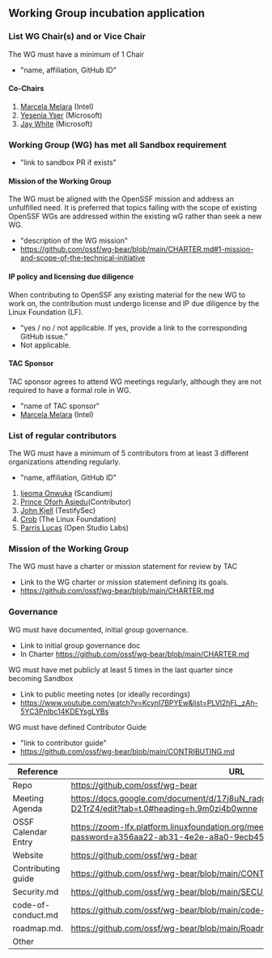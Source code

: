 ## Working Group incubation application

### List WG Chair(s) and or Vice Chair
The WG must have a minimum of 1 Chair
  * "name, affiliation, GitHub ID"
#### Co-Chairs
1. [Marcela Melara](https://github.com/marcelamelara) (Intel)
2. [Yesenia Yser](https://github.com/Cyber-JiuJiteria) (Microsoft) 
3. [Jay White](https://github.com/camaleon2016) (Microsoft)

### Working Group (WG) has met all Sandbox requirement
  * "link to sandbox PR if exists"

#### Mission of the Working Group
The WG must be aligned with the OpenSSF mission and address an unfulfilled need. It is preferred that topics falling with the scope of existing OpenSSF WGs are addressed within the existing wG rather than seek a new WG.
  * "description of the WG mission"
  * https://github.com/ossf/wg-bear/blob/main/CHARTER.md#1-mission-and-scope-of-the-technical-initiative

#### IP policy and licensing due diligence
When contributing to OpenSSF any existing material for the new WG to work on, the contribution must undergo license and IP due diligence by the Linux Foundation (LF).
  * "yes / no / not applicable. If yes, provide a link to the corresponding GitHub issue."
  * Not applicable.
  
#### TAC Sponsor
TAC sponsor agrees to attend WG meetings regularly, although they are not required to have a formal role in WG.
  * "name of TAC sponsor"
  * [Marcela Melara](https://github.com/marcelamelara) (Intel)

### List of regular contributors
The WG must have a minimum of 5 contributors from at least 3 different organizations attending regularly.
  * "name, affiliation, GitHub ID"

1. [Ijeoma Onwuka](https://github.com/Ijeoma-Onwuka) (Scandium)
2. [Prince Oforh Asiedu](https://github.com/PrinceAsiedu)(Contributor)
3. [John Kjell](https://github.com/jkjell) (TestifySec)
4. [Crob](https://github.com/SecurityCRob) (The Linux Foundation)
5. [Parris Lucas](https://github.com/GrooveCS) (Open Studio Labs)

### Mission of the Working Group
The WG must have a charter or mission statement for review by TAC
  * Link to the WG charter or mission statement defining its goals.
  * https://github.com/ossf/wg-bear/blob/main/CHARTER.md

### Governance
WG must have documented, initial group governance.
  * Link to initial group governance doc
  * In Charter https://github.com/ossf/wg-bear/blob/main/CHARTER.md

WG must have met publicly at least 5 times in the last quarter since becoming Sandbox
  * Link to public meeting notes (or ideally recordings)
  * https://www.youtube.com/watch?v=KcynI7BPYEw&list=PLVl2hFL_zAh-5YC3PnIbc14KDEYsgLYBs

WG must have defined Contributor Guide
  * "link to contributor guide"
  * https://github.com/ossf/wg-bear/blob/main/CONTRIBUTING.md

 Reference              | URL |
|-----------------------|-----|
| Repo                  |  https://github.com/ossf/wg-bear   |
| Meeting Agenda        |  https://docs.google.com/document/d/17j8uN_radgNcY4G8u1Ua8FN__lUL4TeUN0gb-D2TrZ4/edit?tab=t.0#heading=h.9m0zi4b0wnne   |
| OSSF Calendar Entry   | https://zoom-lfx.platform.linuxfoundation.org/meeting/98853031629?password=a356aa22-ab31-4e2e-a8a0-9ecb45af84bd |
| Website               |  https://github.com/ossf/wg-bear |
| Contributing guide    |  https://github.com/ossf/wg-bear/blob/main/CONTRIBUTING.md   |
| Security.md           |  https://github.com/ossf/wg-bear/blob/main/SECURITY.md   |
| code-of-conduct.md    |  https://github.com/ossf/wg-bear/blob/main/code-of-conduct.md   |
| roadmap.md.           |  https://github.com/ossf/wg-bear/blob/main/Roadmap.md |
| Other                 |     |
